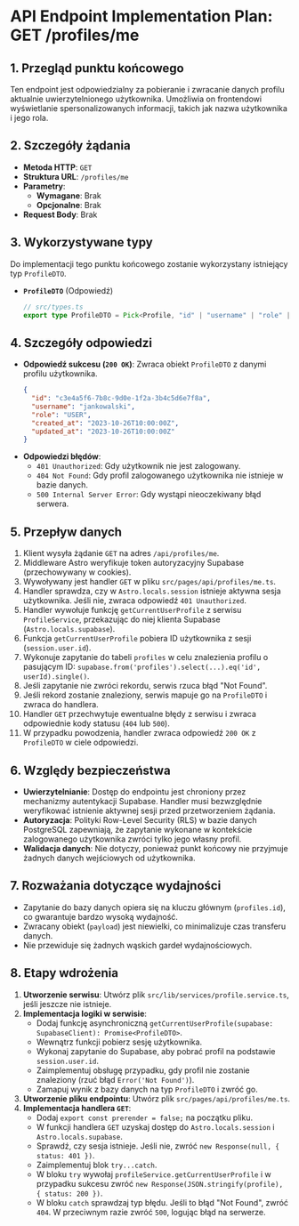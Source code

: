 # API Endpoint Implementation Plan: GET /profiles/me

## 1. Przegląd punktu końcowego

Ten endpoint jest odpowiedzialny za pobieranie i zwracanie danych profilu aktualnie uwierzytelnionego użytkownika. Umożliwia on frontendowi wyświetlanie spersonalizowanych informacji, takich jak nazwa użytkownika i jego rola.

## 2. Szczegóły żądania

- **Metoda HTTP**: `GET`
- **Struktura URL**: `/profiles/me`
- **Parametry**:
  - **Wymagane**: Brak
  - **Opcjonalne**: Brak
- **Request Body**: Brak

## 3. Wykorzystywane typy

Do implementacji tego punktu końcowego zostanie wykorzystany istniejący typ `ProfileDTO`.

- **`ProfileDTO`** (Odpowiedź)
  ```typescript
  // src/types.ts
  export type ProfileDTO = Pick<Profile, "id" | "username" | "role" | "created_at" | "updated_at">;
  ```

## 4. Szczegóły odpowiedzi

- **Odpowiedź sukcesu (`200 OK`)**: Zwraca obiekt `ProfileDTO` z danymi profilu użytkownika.
  ```json
  {
    "id": "c3e4a5f6-7b8c-9d0e-1f2a-3b4c5d6e7f8a",
    "username": "jankowalski",
    "role": "USER",
    "created_at": "2023-10-26T10:00:00Z",
    "updated_at": "2023-10-26T10:00:00Z"
  }
  ```
- **Odpowiedzi błędów**:
  - `401 Unauthorized`: Gdy użytkownik nie jest zalogowany.
  - `404 Not Found`: Gdy profil zalogowanego użytkownika nie istnieje w bazie danych.
  - `500 Internal Server Error`: Gdy wystąpi nieoczekiwany błąd serwera.

## 5. Przepływ danych

1. Klient wysyła żądanie `GET` na adres `/api/profiles/me`.
2. Middleware Astro weryfikuje token autoryzacyjny Supabase (przechowywany w cookies).
3. Wywoływany jest handler `GET` w pliku `src/pages/api/profiles/me.ts`.
4. Handler sprawdza, czy w `Astro.locals.session` istnieje aktywna sesja użytkownika. Jeśli nie, zwraca odpowiedź `401 Unauthorized`.
5. Handler wywołuje funkcję `getCurrentUserProfile` z serwisu `ProfileService`, przekazując do niej klienta Supabase (`Astro.locals.supabase`).
6. Funkcja `getCurrentUserProfile` pobiera ID użytkownika z sesji (`session.user.id`).
7. Wykonuje zapytanie do tabeli `profiles` w celu znalezienia profilu o pasującym ID: `supabase.from('profiles').select(...).eq('id', userId).single()`.
8. Jeśli zapytanie nie zwróci rekordu, serwis rzuca błąd "Not Found".
9. Jeśli rekord zostanie znaleziony, serwis mapuje go na `ProfileDTO` i zwraca do handlera.
10. Handler `GET` przechwytuje ewentualne błędy z serwisu i zwraca odpowiednie kody statusu (`404` lub `500`).
11. W przypadku powodzenia, handler zwraca odpowiedź `200 OK` z `ProfileDTO` w ciele odpowiedzi.

## 6. Względy bezpieczeństwa

- **Uwierzytelnianie**: Dostęp do endpointu jest chroniony przez mechanizmy autentykacji Supabase. Handler musi bezwzględnie weryfikować istnienie aktywnej sesji przed przetworzeniem żądania.
- **Autoryzacja**: Polityki Row-Level Security (RLS) w bazie danych PostgreSQL zapewniają, że zapytanie wykonane w kontekście zalogowanego użytkownika zwróci tylko jego własny profil.
- **Walidacja danych**: Nie dotyczy, ponieważ punkt końcowy nie przyjmuje żadnych danych wejściowych od użytkownika.

## 7. Rozważania dotyczące wydajności

- Zapytanie do bazy danych opiera się na kluczu głównym (`profiles.id`), co gwarantuje bardzo wysoką wydajność.
- Zwracany obiekt (`payload`) jest niewielki, co minimalizuje czas transferu danych.
- Nie przewiduje się żadnych wąskich gardeł wydajnościowych.

## 8. Etapy wdrożenia

1. **Utworzenie serwisu**: Utwórz plik `src/lib/services/profile.service.ts`, jeśli jeszcze nie istnieje.
2. **Implementacja logiki w serwisie**:
   - Dodaj funkcję asynchroniczną `getCurrentUserProfile(supabase: SupabaseClient): Promise<ProfileDTO>`.
   - Wewnątrz funkcji pobierz sesję użytkownika.
   - Wykonaj zapytanie do Supabase, aby pobrać profil na podstawie `session.user.id`.
   - Zaimplementuj obsługę przypadku, gdy profil nie zostanie znaleziony (rzuć błąd `Error('Not Found')`).
   - Zamapuj wynik z bazy danych na typ `ProfileDTO` i zwróć go.
3. **Utworzenie pliku endpointu**: Utwórz plik `src/pages/api/profiles/me.ts`.
4. **Implementacja handlera `GET`**:
   - Dodaj `export const prerender = false;` na początku pliku.
   - W funkcji handlera `GET` uzyskaj dostęp do `Astro.locals.session` i `Astro.locals.supabase`.
   - Sprawdź, czy sesja istnieje. Jeśli nie, zwróć `new Response(null, { status: 401 })`.
   - Zaimplementuj blok `try...catch`.
   - W bloku `try` wywołaj `profileService.getCurrentUserProfile` i w przypadku sukcesu zwróć `new Response(JSON.stringify(profile), { status: 200 })`.
   - W bloku `catch` sprawdzaj typ błędu. Jeśli to błąd "Not Found", zwróć `404`. W przeciwnym razie zwróć `500`, logując błąd na serwerze.

